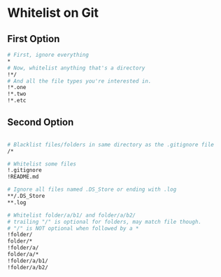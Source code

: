 Whitelist on Git
=================

First Option
-------------
```bash
# First, ignore everything
*
# Now, whitelist anything that's a directory
!*/
# And all the file types you're interested in.
!*.one
!*.two
!*.etc
```

Second Option
-------------
```bash

# Blacklist files/folders in same directory as the .gitignore file
/*

# Whitelist some files
!.gitignore
!README.md

# Ignore all files named .DS_Store or ending with .log
**/.DS_Store
**.log

# Whitelist folder/a/b1/ and folder/a/b2/
# trailing "/" is optional for folders, may match file though.
# "/" is NOT optional when followed by a *
!folder/
folder/*
!folder/a/
folder/a/*
!folder/a/b1/
!folder/a/b2/
```
